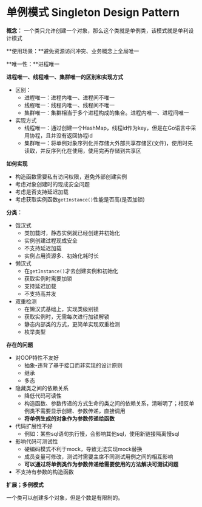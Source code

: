 # 单例模式 Singleton Design Pattern

**概念：** 一个类只允许创建一个对象，那么这个类就是单例类，该模式就是单利设计模式

**使用场景：**避免资源访问冲突、业务概念上全局唯一

**唯一性：**进程唯一

**进程唯一、线程唯一、集群唯一的区别和实现方式**

- 区别：
  - 进程唯一：进程内唯一、进程间不唯一
  - 线程唯一：线程内唯一、线程间不唯一
  - 集群唯一：集群相当于多个进程构成的集合。进程内唯一、进程间唯一
- 实现方式
  - 线程唯一：通过创建一个HashMap，线程id作为key，但是在Go语言中采用协程，且并没有返回协程id
  - 集群唯一：将单例对象序列化并存储大外部共享存储区(文件)，使用时先读取，并反序列化在使用，使用完再存储到共享区

**如何实现**

- 构造函数需要私有访问权限，避免外部创建实例
- 考虑对象创建时的现成安全问题
- 考虑是否支持延迟加载
- 考虑获取实例函数`getInstance()`性能是否高(是否加锁)

**分类：** 

- 饿汉式
  - 类加载时，静态实例就已经创建并初始化
  - 实例创建过程现成安全
  - 不支持延迟加载
  - 实例占用资源多、初始化耗时长
- 懒汉式
  - 在`getInstance()`才去创建实例和初始化
  - 获取实例时需要加锁
  - 支持延迟加载
  - 不支持高并发
- 双重检测
  - 在懒汉式基础上，实现类级别锁
  - 获取实例时，无需每次进行加锁解锁
  - 静态内部类的方式，更简单实现双重检测
  - 枚举类型

**存在的问题**

- 对OOP特性不友好
  - 抽象-违背了基于接口而非实现的设计原则
  - 继承
  - 多态
- 隐藏类之间的依赖关系
  - 降低代码可读性
  - 构造函数、参数传递的方式生命的类之间的依赖关系，清晰明了；相反单例类不需要显示创建、参数传递，直接调用
  - **将单例生成的对象作为参数传递给函数**
- 代码扩展性不好
  - 例如：某些sql语句执行慢，会影响其他sql，使用新链接隔离慢sql
- 影响代码可测试性
  - 硬编码模式不利于mock，导致无法实现mock替换
  - 成员变量可修改，测试时需要主席不同测试用例之间的相互影响
  - **可以通过将单例类作为参数传递给需要使用的方法解决可测试问题**
- 不支持有参数的构造函数

**扩展；多例模式**

一个类可以创建多个对象，但是个数是有限制的。

